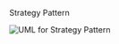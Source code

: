 Strategy Pattern

![UML for Strategy Pattern](https://user-images.githubusercontent.com/22779199/34626229-dd2f525a-f229-11e7-969e-c56318b8d063.png)
